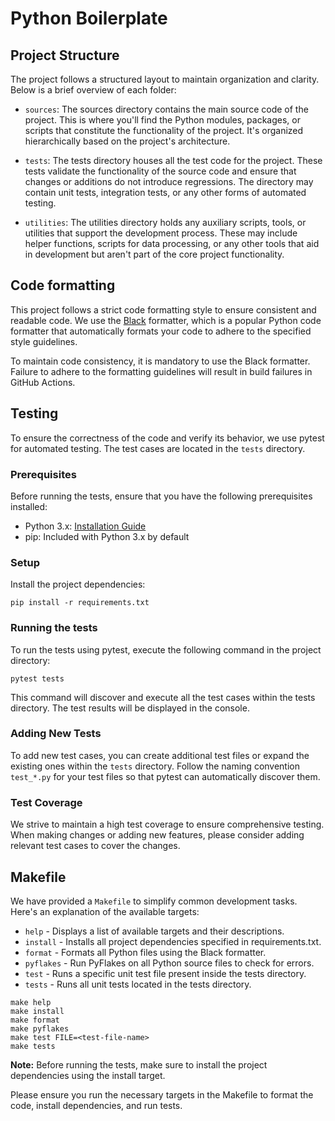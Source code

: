 # Python Boilerplate

## Project Structure

The project follows a structured layout to maintain organization and clarity. Below is a brief overview of each folder:

- `sources`:
The sources directory contains the main source code of the project. This is where you'll find the Python modules, packages, or scripts that constitute the functionality of the project. It's organized hierarchically based on the project's architecture.

- `tests`:
The tests directory houses all the test code for the project. These tests validate the functionality of the source code and ensure that changes or additions do not introduce regressions. The directory may contain unit tests, integration tests, or any other forms of automated testing.

- `utilities`:
The utilities directory holds any auxiliary scripts, tools, or utilities that support the development process. These may include helper functions, scripts for data processing, or any other tools that aid in development but aren't part of the core project functionality.


## Code formatting

This project follows a strict code formatting style to ensure consistent and readable code. We use the [Black](https://black.readthedocs.io/en/stable/index.html) formatter, which is a popular Python code formatter that automatically formats your code to adhere to the specified style guidelines.

To maintain code consistency, it is mandatory to use the Black formatter. Failure to adhere to the formatting guidelines will result in build failures in GitHub Actions.

## Testing

To ensure the correctness of the code and verify its behavior, we use pytest for automated testing. The test cases are located in the `tests` directory.

### Prerequisites

Before running the tests, ensure that you have the following prerequisites installed:

- Python 3.x: [Installation Guide](https://www.python.org/downloads/)
- pip: Included with Python 3.x by default

### Setup

Install the project dependencies:

   ```shell
   pip install -r requirements.txt
   ```

### Running the tests

To run the tests using pytest, execute the following command in the project directory:

   ```shell
   pytest tests
   ```

This command will discover and execute all the test cases within the tests directory. The test results will be displayed in the console.

### Adding New Tests

To add new test cases, you can create additional test files or expand the existing ones within the `tests` directory. Follow the naming convention `test_*.py` for your test files so that pytest can automatically discover them.

### Test Coverage

We strive to maintain a high test coverage to ensure comprehensive testing. When making changes or adding new features, please consider adding relevant test cases to cover the changes.

## Makefile

We have provided a `Makefile` to simplify common development tasks. Here's an explanation of the available targets:

- `help` - Displays a list of available targets and their descriptions.
- `install` - Installs all project dependencies specified in requirements.txt.
- `format` - Formats all Python files using the Black formatter.
- `pyflakes` - Run PyFlakes on all Python source files to check for errors.
- `test` - Runs a specific unit test file present inside the tests directory.
- `tests` - Runs all unit tests located in the tests directory.

```shell
make help
make install
make format
make pyflakes
make test FILE=<test-file-name> 
make tests
```

**Note:** Before running the tests, make sure to install the project dependencies using the install target.

Please ensure you run the necessary targets in the Makefile to format the code, install dependencies, and run tests.
